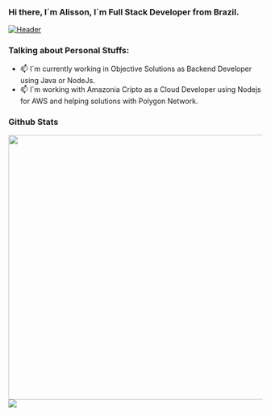 ###   Hi there, I´m Alisson, I´m Full Stack Developer from Brazil.

[![Header](https://media.giphy.com/media/UtzyBJ9trryNO4R3Ee/source.gif "Header")](https://github.com/alisilva1) 

### Talking about Personal Stuffs:

- 📫 I´m currently working in Objective Solutions as Backend Developer using Java or NodeJs.
- 📫 I´m working with Amazonia Cripto as a Cloud Developer using Nodejs for AWS and helping solutions with Polygon Network.


### Github Stats
<img align="left" src="https://github-readme-stats.vercel.app/api/?username=alisilva1&theme=dracula" width="525px" />
<img align="center" src="https://github-readme-stats.vercel.app/api/top-langs/?username=alisilva1&theme=dracula"/>
